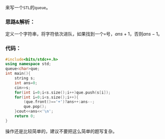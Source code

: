 来写一个```STL```的```queue```。
### 思路&解析：
定义一个字符串，将字符依次进队，如果找到一个```+```号，$ans+1$，否则$ans-1$。
### 代码：
```cpp
#include<bits/stdc++.h>
using namespace std;
queue<char>que;
int main(){
	string s;
	int ans=0;
	cin>>s;
	for(int i=0;i<s.size();i++)que.push(s[i]);
	for(int i=0;i<s.size();i++){
		(que.front()=='+')?ans++:ans--;
		que.pop();
	}cout<<ans<<'\n';
	return 0;
}

```
操作还是比较简单的，建议不要把这么简单的题写复杂。